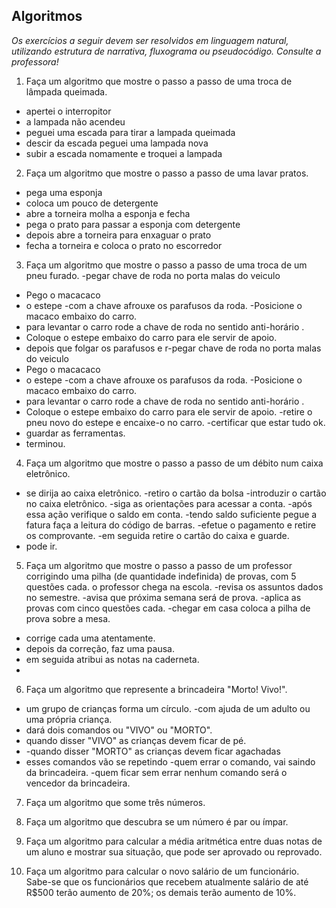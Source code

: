 ## Algoritmos

_Os exercícios a seguir devem ser resolvidos em linguagem natural, utilizando estrutura de narrativa, fluxograma ou pseudocódigo. Consulte a professora!_

1. Faça um algoritmo que mostre o passo a passo de uma troca de lâmpada queimada.

- apertei o interropitor
- a lampada não acendeu
- peguei uma escada para tirar a lampada queimada
- descir da escada peguei uma lampada nova 
- subir  a escada nomamente e troquei a lampada


2. Faça um algoritmo que mostre o passo a passo de uma lavar pratos.
- pega uma esponja
- coloca um pouco de detergente
- abre a torneira molha a esponja e fecha 
- pega o prato para passar a esponja com detergente
- depois abre a torneira para enxaguar o prato 
- fecha a torneira  e coloca o prato no escorredor

3. Faça um algoritmo que mostre o passo a passo de uma troca de um pneu furado.
-pegar chave de roda no porta malas do veiculo
- Pego o macacaco 
-  o estepe
-com a chave afrouxe os parafusos da roda.
-Posicione o macaco embaixo do carro. 
- para levantar o carro rode a chave de roda no sentido anti-horário  . 
- Coloque o estepe embaixo do carro para ele servir de apoio.
- depois que folgar  os parafusos e r-pegar chave de roda no porta malas do veiculo
- Pego o macacaco 
-  o estepe
-com a chave afrouxe os parafusos da roda.
-Posicione o macaco embaixo do carro. 
- para levantar o carro rode a chave de roda no sentido anti-horário  . 
- Coloque o estepe embaixo do carro para ele servir de apoio.
-retire o pneu novo do estepe e encaixe-o no carro. 
-certificar que estar tudo ok.
- guardar as ferramentas.
- terminou.



4. Faça um algoritmo que mostre o passo a passo de um débito num caixa eletrônico.
 - se dirija ao  caixa eletrônico.
 -retiro o cartão da bolsa
 -introduzir o cartão no caixa eletrônico.
 -siga as orientações para acessar a conta. 
 -após essa ação verifique o saldo em conta. 
 -tendo saldo suficiente pegue a fatura faça a leitura do código de barras. 
 -efetue o pagamento e retire os comprovante. 
 -em seguida retire o cartão do caixa e guarde.
 - pode ir.
5. Faça um algoritmo que mostre o passo a passo de um professor corrigindo uma pilha (de quantidade indefinida) de provas, com 5 questões cada.
o professor chega na escola.
-revisa os assuntos dados no semestre.
-avisa que próxima semana será de prova.
-aplica as provas com cinco questões cada.
-chegar em casa coloca a pilha de prova sobre a mesa.
- corrige cada uma atentamente.
- depois da correção, faz uma pausa.
- em seguida atribui as notas na caderneta.
- 

6. Faça um algoritmo que represente a brincadeira "Morto! Vivo!".
- um grupo de crianças forma um círculo. 
-com ajuda de um adulto ou uma própria criança.
 - dará dois comandos ou "VIVO" ou "MORTO".
 - quando disser "VIVO" as crianças devem ficar de pé.  
 - -quando disser "MORTO" as crianças devem ficar agachadas 
 - esses comandos vão se repetindo
 -quem errar o comando, vai saindo da brincadeira.
 -quem ficar sem errar nenhum comando será o vencedor da brincadeira.

7. Faça um algoritmo que some três números.

8. Faça um algoritmo que descubra se um número é par ou ímpar.

9. Faça um algoritmo para calcular a média aritmética entre duas notas de um aluno e mostrar sua situação, que pode ser aprovado ou reprovado.

10. Faça um algoritmo para calcular o novo salário de um funcionário. Sabe-se que os funcionários que recebem atualmente salário de até R$500 terão aumento de 20%; os demais terão aumento de 10%.

